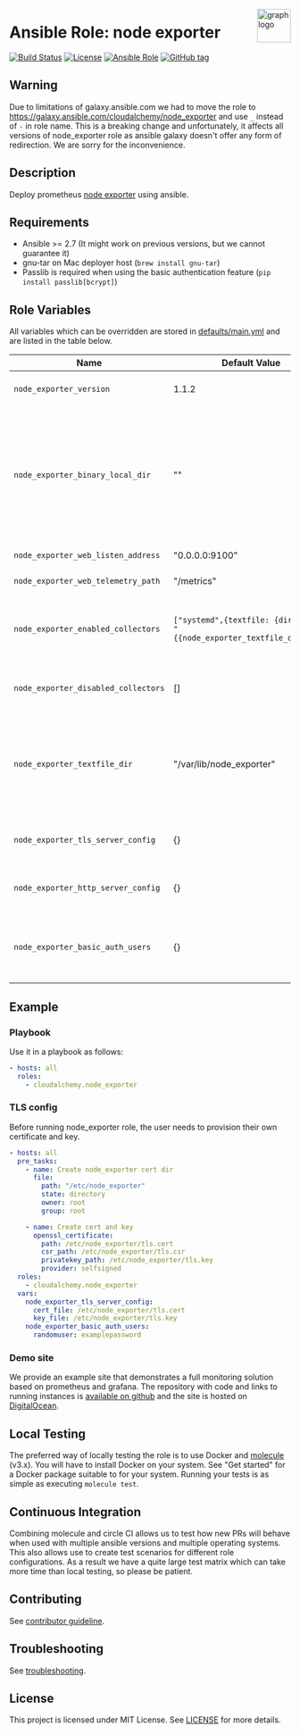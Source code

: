 <p><img src="https://www.circonus.com/wp-content/uploads/2015/03/sol-icon-itOps.png" alt="graph logo" title="graph" align="right" height="60" /></p>

# Ansible Role: node exporter

[![Build Status](https://travis-ci.org/cloudalchemy/ansible-node-exporter.svg?branch=master)](https://travis-ci.org/cloudalchemy/ansible-node-exporter)
[![License](https://img.shields.io/badge/license-MIT%20License-brightgreen.svg)](https://opensource.org/licenses/MIT)
[![Ansible Role](https://img.shields.io/badge/ansible%20role-cloudalchemy.node_exporter-blue.svg)](https://galaxy.ansible.com/cloudalchemy/node_exporter/)
[![GitHub tag](https://img.shields.io/github/tag/cloudalchemy/ansible-node-exporter.svg)](https://github.com/cloudalchemy/ansible-node-exporter/tags)

## Warning

Due to limitations of galaxy.ansible.com we had to move the role to https://galaxy.ansible.com/cloudalchemy/node_exporter and use `_` instead of `-` in role name. This is a breaking change and unfortunately, it affects all versions of node_exporter role as ansible galaxy doesn't offer any form of redirection. We are sorry for the inconvenience.

## Description

Deploy prometheus [node exporter](https://github.com/prometheus/node_exporter) using ansible.

## Requirements

- Ansible >= 2.7 (It might work on previous versions, but we cannot guarantee it)
- gnu-tar on Mac deployer host (`brew install gnu-tar`)
- Passlib is required when using the basic authentication feature (`pip install passlib[bcrypt]`)

## Role Variables

All variables which can be overridden are stored in [defaults/main.yml](defaults/main.yml) and are listed in the table below.

| Name           | Default Value | Description                        |
| -------------- | ------------- | -----------------------------------|
| `node_exporter_version` | 1.1.2 | Node exporter package version. Also accepts latest as parameter. |
| `node_exporter_binary_local_dir` | "" | Enables the use of local packages instead of those distributed on github. The parameter may be set to a directory where the `node_exporter` binary is stored on the host where ansible is run. This overrides the `node_exporter_version` parameter |
| `node_exporter_web_listen_address` | "0.0.0.0:9100" | Address on which node exporter will listen |
| `node_exporter_web_telemetry_path` | "/metrics" | Path under which to expose metrics |
| `node_exporter_enabled_collectors` | ```["systemd",{textfile: {directory: "{{node_exporter_textfile_dir}}"}}]``` | List of dicts defining additionally enabled collectors and their configuration. It adds collectors to [those enabled by default](https://github.com/prometheus/node_exporter#enabled-by-default). |
| `node_exporter_disabled_collectors` | [] | List of disabled collectors. By default node_exporter disables collectors listed [here](https://github.com/prometheus/node_exporter#disabled-by-default). |
| `node_exporter_textfile_dir` | "/var/lib/node_exporter" | Directory used by the [Textfile Collector](https://github.com/prometheus/node_exporter#textfile-collector). To get permissions to write metrics in this directory, users must be in `node-exp` system group. __Note__: More information in TROUBLESHOOTING.md guide.
| `node_exporter_tls_server_config` | {} | Configuration for TLS authentication. Keys and values are the same as in [node_exporter docs](https://github.com/prometheus/node_exporter/blob/master/https/README.md#sample-config). |
| `node_exporter_http_server_config` | {} | Config for HTTP/2 support. Keys and values are the same as in [node_exporter docs](https://github.com/prometheus/node_exporter/blob/master/https/README.md#sample-config). |
| `node_exporter_basic_auth_users` | {} | Dictionary of users and password for basic authentication. Passwords are automatically hashed with bcrypt. |

## Example

### Playbook

Use it in a playbook as follows:
```yaml
- hosts: all
  roles:
    - cloudalchemy.node_exporter
```

### TLS config

Before running node_exporter role, the user needs to provision their own certificate and key.
```yaml
- hosts: all
  pre_tasks:
    - name: Create node_exporter cert dir
      file:
        path: "/etc/node_exporter"
        state: directory
        owner: root
        group: root

    - name: Create cert and key
      openssl_certificate:
        path: /etc/node_exporter/tls.cert
        csr_path: /etc/node_exporter/tls.csr
        privatekey_path: /etc/node_exporter/tls.key
        provider: selfsigned
  roles:
    - cloudalchemy.node_exporter
  vars:
    node_exporter_tls_server_config:
      cert_file: /etc/node_exporter/tls.cert
      key_file: /etc/node_exporter/tls.key
    node_exporter_basic_auth_users:
      randomuser: examplepassword 
```


### Demo site

We provide an example site that demonstrates a full monitoring solution based on prometheus and grafana. The repository with code and links to running instances is [available on github](https://github.com/cloudalchemy/demo-site) and the site is hosted on [DigitalOcean](https://digitalocean.com).

## Local Testing

The preferred way of locally testing the role is to use Docker and [molecule](https://github.com/ansible-community/molecule) (v3.x). You will have to install Docker on your system. See "Get started" for a Docker package suitable to for your system. Running your tests is as simple as executing `molecule test`.

## Continuous Integration

Combining molecule and circle CI allows us to test how new PRs will behave when used with multiple ansible versions and multiple operating systems. This also allows use to create test scenarios for different role configurations. As a result we have a quite large test matrix which can take more time than local testing, so please be patient.

## Contributing

See [contributor guideline](CONTRIBUTING.md).

## Troubleshooting

See [troubleshooting](TROUBLESHOOTING.md).

## License

This project is licensed under MIT License. See [LICENSE](/LICENSE) for more details.
